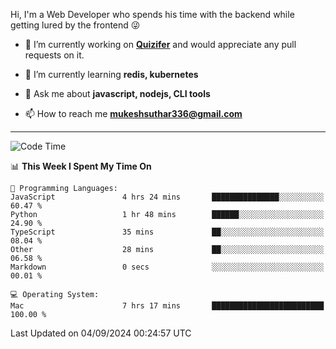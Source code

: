 Hi, I'm a Web Developer who spends his time with the backend while getting lured by the frontend 😜

- 🔭 I’m currently working on **[Quizifer](https://github.com/SutharMukesh/Quizifer/)** and would appreciate any pull requests on it.

- 🌱 I’m currently learning **redis, kubernetes**

- 💬 Ask me about **javascript, nodejs, CLI tools**

- 📫 How to reach me **mukeshsuthar336@gmail.com**

---
<!--START_SECTION:waka-->
![Code Time](http://img.shields.io/badge/Code%20Time-3%2C123%20hrs%2022%20mins-blue)

📊 **This Week I Spent My Time On** 

```text
💬 Programming Languages: 
JavaScript               4 hrs 24 mins       ███████████████░░░░░░░░░░   60.47 % 
Python                   1 hr 48 mins        ██████░░░░░░░░░░░░░░░░░░░   24.90 % 
TypeScript               35 mins             ██░░░░░░░░░░░░░░░░░░░░░░░   08.04 % 
Other                    28 mins             ██░░░░░░░░░░░░░░░░░░░░░░░   06.58 % 
Markdown                 0 secs              ░░░░░░░░░░░░░░░░░░░░░░░░░   00.01 % 

💻 Operating System: 
Mac                      7 hrs 17 mins       █████████████████████████   100.00 % 
```


 Last Updated on 04/09/2024 00:24:57 UTC
<!--END_SECTION:waka-->
